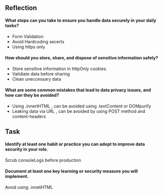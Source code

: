 ## Reflection

#### What steps can you take to ensure you handle data securely in your daily tasks?
- Form Validation
- Avoid Hardcoding secerts
- Using https only
  
#### How should you store, share, and dispose of sensitive information safely?
- Store sensitive information in httpOnly cookies.
- Validiate data before sharing
- Clean uneccessary data
  
#### What are some common mistakes that lead to data privacy issues, and how can they be avoided?
- Using .innertHTML , can be avoided using .textContent or DOMpurify
- Leaking data via URL , can be avoided by using POST method and content-headers
  

## Task

#### Identify at least one habit or practice you can adopt to improve data security in your role.
Scrub consoleLogs before production
  
#### Document at least one key learning or security measure you will implement.
Avoid using .innetHTML
